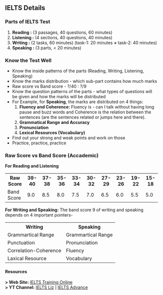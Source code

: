 ## **IELTS Details**

### **Parts of IELTS Test**
1. **Reading    :** (3 passages, 40 questions, 60 minutes)
2. **Listening  :** (4 sections, 40 questions, 40 minutes)
3. **Writing    :** (2 tasks, 60 minutes) (task-1: 20 minutes **+** task-2: 40 minutes)
4. **Speaking   :** (3 parts,  < 20 minutes)

### **Know the Test Well**
- Know the inside patterns of the parts (Reading, Writing, Listening, Speaking)
- Know the marks distribution - which sub-part contains how much marks
- Raw score vs Band score - ?/40 : ?/9
- Know the question patterns of the parts - what types of questions will be given and how the marks will be distributed
- For Example, for **Speaking**, the marks are distributed on 4 things:
	1. **Fluency and Coherence:** Fluency is - can I talk without having long pause and buzz words and Coherence is the relation between the sentences (are the sentences related or jumps here and there).
	2. **Grammatical Range and Accuracy**
	3. **Pronunciation**
	4. **Lexical Resources (Vocabulary)**
- Find out your strong and weak points and work on those
- Practice, practice, practice

### **Raw Score vs Band Score (Accademic)**
**For Reading and Listening**
<table >
    <tr>
        <th>Raw Score</th>
        <th>39-40</th>
        <th>37-38</th>
        <th>35-36</th>
        <th>33-34</th>
        <th>30-32</th>
        <th>27-29</th>
        <th>23-26</th>
        <th>19-22</th>
        <th>15-18</th>
    </tr>
    <tr>
        <td>Band Score</td>
        <td>9.0</td>
        <td>8.5</td>
        <td>8.0</td>
        <td>7.5</td>
        <td>7.0</td>
        <td>6.5</td>
        <td>6.0</td>
        <td>5.5</td>
        <td>5.0</td>
    </tr>
</table>

**For Writing and Speaking:** The band score 9 of writing and speaking depends on 4 important pointers-
<table>
    <tr><th>Writing</th><th>Speaking</th></tr>
    <tr><td>Grammartical Range</td><td>Grammartical Range</td></tr>
    <tr><td>Punctuation</td><td>Pronunciation</td></tr>
    <tr><td>Correlation-Coherence</td><td>Fluency</td></tr>
    <tr><td>Laxical Resource</td><td>Vocabulary</td></tr>
</table>

#### **Resources**
**> Web Site:** [IELTS Training Online](https://ieltstrainingonline.com/)<br>
**> YT Channel:** [IELTS Liz](https://www.youtube.com/@ieltsliz) | [IELTS Advance](https://www.youtube.com/@Ieltsadvantage)